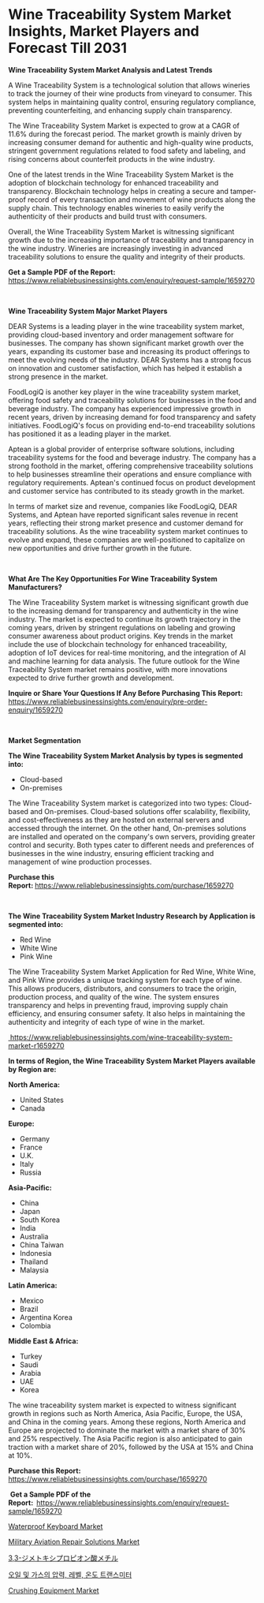 <p><h1>Wine Traceability System Market Insights, Market Players and Forecast Till 2031</h1></p><p><strong>Wine Traceability System Market Analysis and Latest Trends</strong></p>
<p><p>A Wine Traceability System is a technological solution that allows wineries to track the journey of their wine products from vineyard to consumer. This system helps in maintaining quality control, ensuring regulatory compliance, preventing counterfeiting, and enhancing supply chain transparency.</p><p>The Wine Traceability System Market is expected to grow at a CAGR of 11.6% during the forecast period. The market growth is mainly driven by increasing consumer demand for authentic and high-quality wine products, stringent government regulations related to food safety and labeling, and rising concerns about counterfeit products in the wine industry.</p><p>One of the latest trends in the Wine Traceability System Market is the adoption of blockchain technology for enhanced traceability and transparency. Blockchain technology helps in creating a secure and tamper-proof record of every transaction and movement of wine products along the supply chain. This technology enables wineries to easily verify the authenticity of their products and build trust with consumers.</p><p>Overall, the Wine Traceability System Market is witnessing significant growth due to the increasing importance of traceability and transparency in the wine industry. Wineries are increasingly investing in advanced traceability solutions to ensure the quality and integrity of their products.</p></p>
<p><strong>Get a Sample PDF of the Report:&nbsp;</strong> <a href="https://www.reliablebusinessinsights.com/enquiry/request-sample/1659270">https://www.reliablebusinessinsights.com/enquiry/request-sample/1659270</a></p>
<p>&nbsp;</p>
<p><strong>Wine Traceability System Major Market Players</strong></p>
<p><p>DEAR Systems is a leading player in the wine traceability system market, providing cloud-based inventory and order management software for businesses. The company has shown significant market growth over the years, expanding its customer base and increasing its product offerings to meet the evolving needs of the industry. DEAR Systems has a strong focus on innovation and customer satisfaction, which has helped it establish a strong presence in the market.</p><p>FoodLogiQ is another key player in the wine traceability system market, offering food safety and traceability solutions for businesses in the food and beverage industry. The company has experienced impressive growth in recent years, driven by increasing demand for food transparency and safety initiatives. FoodLogiQ's focus on providing end-to-end traceability solutions has positioned it as a leading player in the market.</p><p>Aptean is a global provider of enterprise software solutions, including traceability systems for the food and beverage industry. The company has a strong foothold in the market, offering comprehensive traceability solutions to help businesses streamline their operations and ensure compliance with regulatory requirements. Aptean's continued focus on product development and customer service has contributed to its steady growth in the market.</p><p>In terms of market size and revenue, companies like FoodLogiQ, DEAR Systems, and Aptean have reported significant sales revenue in recent years, reflecting their strong market presence and customer demand for traceability solutions. As the wine traceability system market continues to evolve and expand, these companies are well-positioned to capitalize on new opportunities and drive further growth in the future.</p></p>
<p>&nbsp;</p>
<p><strong>What Are The Key Opportunities For Wine Traceability System Manufacturers?</strong></p>
<p><p>The Wine Traceability System market is witnessing significant growth due to the increasing demand for transparency and authenticity in the wine industry. The market is expected to continue its growth trajectory in the coming years, driven by stringent regulations on labeling and growing consumer awareness about product origins. Key trends in the market include the use of blockchain technology for enhanced traceability, adoption of IoT devices for real-time monitoring, and the integration of AI and machine learning for data analysis. The future outlook for the Wine Traceability System market remains positive, with more innovations expected to drive further growth and development.</p></p>
<p><strong>Inquire or Share Your Questions If Any Before Purchasing This Report:</strong> <a href="https://www.reliablebusinessinsights.com/enquiry/pre-order-enquiry/1659270">https://www.reliablebusinessinsights.com/enquiry/pre-order-enquiry/1659270</a></p>
<p>&nbsp;</p>
<p><strong>Market Segmentation</strong></p>
<p><strong>The Wine Traceability System Market Analysis by types is segmented into:</strong></p>
<p><ul><li>Cloud-based</li><li>On-premises</li></ul></p>
<p><p>The Wine Traceability System market is categorized into two types: Cloud-based and On-premises. Cloud-based solutions offer scalability, flexibility, and cost-effectiveness as they are hosted on external servers and accessed through the internet. On the other hand, On-premises solutions are installed and operated on the company's own servers, providing greater control and security. Both types cater to different needs and preferences of businesses in the wine industry, ensuring efficient tracking and management of wine production processes.</p></p>
<p><strong>Purchase this Report:&nbsp;</strong><a href="https://www.reliablebusinessinsights.com/purchase/1659270">https://www.reliablebusinessinsights.com/purchase/1659270</a></p>
<p>&nbsp;</p>
<p><strong>The Wine Traceability System Market Industry Research by Application is segmented into:</strong></p>
<p><ul><li>Red Wine</li><li>White Wine</li><li>Pink Wine</li></ul></p>
<p><p>The Wine Traceability System Market Application for Red Wine, White Wine, and Pink Wine provides a unique tracking system for each type of wine. This allows producers, distributors, and consumers to trace the origin, production process, and quality of the wine. The system ensures transparency and helps in preventing fraud, improving supply chain efficiency, and ensuring consumer safety. It also helps in maintaining the authenticity and integrity of each type of wine in the market.</p></p>
<p><a href="https://www.reliablebusinessinsights.com/wine-traceability-system-market-r1659270">&nbsp;https://www.reliablebusinessinsights.com/wine-traceability-system-market-r1659270</a></p>
<p><strong>In terms of Region, the Wine Traceability System Market Players available by Region are:</strong></p>
<p>
    <p> <strong> North America: </strong>
        <ul>
            <li>United States</li>
            <li>Canada</li>
        </ul>
        </p> 
    <p> <strong> Europe: </strong>
        <ul>
            <li>Germany</li>
            <li>France</li>
            <li>U.K.</li>
            <li>Italy</li>
            <li>Russia</li>
        </ul>
        </p> 
    <p> <strong> Asia-Pacific: </strong>
        <ul>
            <li>China</li>
            <li>Japan</li>
            <li>South Korea</li>
            <li>India</li>
            <li>Australia</li>
            <li>China Taiwan</li>
            <li>Indonesia</li>
            <li>Thailand</li>
            <li>Malaysia</li>
        </ul>
        </p> 
    <p> <strong> Latin America: </strong>
        <ul>
            <li>Mexico</li>
            <li>Brazil</li>
            <li>Argentina Korea</li>
            <li>Colombia</li>
        </ul>
        </p> 
    <p> <strong> Middle East & Africa: </strong>
        <ul>
            <li>Turkey</li>
            <li>Saudi</li>
            <li>Arabia</li>
            <li>UAE</li>
            <li>Korea</li>
        </ul>
    </p>
    </p>
<p><p>The wine traceability system market is expected to witness significant growth in regions such as North America, Asia Pacific, Europe, the USA, and China in the coming years. Among these regions, North America and Europe are projected to dominate the market with a market share of 30% and 25% respectively. The Asia Pacific region is also anticipated to gain traction with a market share of 20%, followed by the USA at 15% and China at 10%.</p></p>
<p><strong>Purchase this Report: </strong><a href="https://www.reliablebusinessinsights.com/purchase/1659270">https://www.reliablebusinessinsights.com/purchase/1659270</a></p>
<p>&nbsp;<strong>Get a Sample PDF of the Report:&nbsp;&nbsp;</strong><a href="https://www.reliablebusinessinsights.com/enquiry/request-sample/1659270">https://www.reliablebusinessinsights.com/enquiry/request-sample/1659270</a></p>
<p><strong></strong></p>
<p><p><a href="https://www.linkedin.com/pulse/waterproof-keyboard-market-research-report-its-history-3sm8e">Waterproof Keyboard Market</a></p><p><a href="https://github.com/CliffMedina6/Market-Research-Report-List-5/blob/main/military-aviation-repair-solutions-market.md">Military Aviation Repair Solutions Market</a></p><p><a href="https://github.com/roulaayoub-saad/Market-Research-Report-List-1/blob/main/666921596262.md">3,3-ジメトキシプロピオン酸メチル</a></p><p><a href="https://github.com/LoganRew1964/Market-Research-Report-List-1/blob/main/597829387917.md">오일 및 가스의 압력, 레벨, 온도 트랜스미터</a></p><p><a href="https://www.linkedin.com/pulse/crushing-equipment-market-size-trends-complete-industry-rzmge">Crushing Equipment Market</a></p></p>